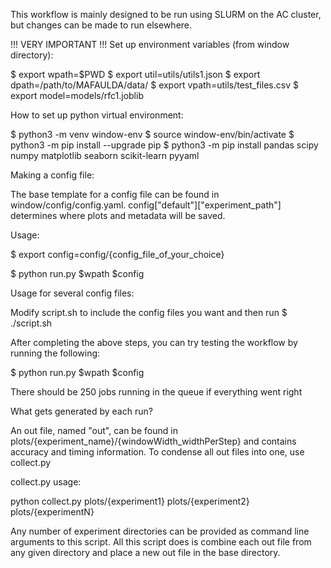 This workflow is mainly designed to be run using SLURM on the AC cluster, but changes can be made to run elsewhere.

!!! VERY IMPORTANT !!!
Set up environment variables (from window directory):

$ export wpath=$PWD
$ export util=utils/utils1.json
$ export dpath=/path/to/MAFAULDA/data/
$ export vpath=utils/test_files.csv
$ export model=models/rfc1.joblib


How to set up python virtual environment:

$ python3 -m venv window-env
$ source window-env/bin/activate
$ python3 -m pip install --upgrade pip
$ python3 -m pip install pandas scipy numpy matplotlib seaborn scikit-learn pyyaml


Making a config file:

The base template for a config file can be found in window/config/config.yaml. config["default"]["experiment_path"] determines where plots and metadata will be saved.

Usage:

$ export config=config/{config_file_of_your_choice}

$ python run.py $wpath $config


Usage for several config files:

Modify script.sh to include the config files you want and then run
$ ./script.sh


After completing the above steps, you can try testing the workflow by running the following:

$ python run.py $wpath $config

There should be 250 jobs running in the queue if everything went right


What gets generated by each run?

An out file, named "out", can be found in plots/{experiment_name}/{windowWidth_widthPerStep} and contains accuracy and timing information. To condense all out files into one, use collect.py

collect.py usage:

python collect.py plots/{experiment1} plots/{experiment2} plots/{experimentN}

Any number of experiment directories can be provided as command line arguments to this script. All this script does is combine each out file from any given directory and place a new out file in the base directory.
